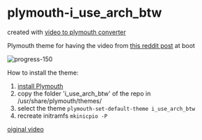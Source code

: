 # plymouth-i_use_arch_btw

created with [video to plymouth converter](https://github.com/SimoriccITA/video-to-plymouth)

Plymouth theme for having the video from [this reddit post](https://www.reddit.com/r/archlinux/comments/10euewd/just_made_a_trailer/) at boot

![progress-150](https://user-images.githubusercontent.com/54505492/216328093-60751168-5595-419d-a1ed-8184d37da631.png)

How to install the theme:

1. [install Plymouth](https://wiki.archlinux.org/title/plymouth)
2. copy the folder 'i_use_arch_btw' of the repo in /usr/share/plymouth/themes/
3. select the theme ``` plymouth-set-default-theme i_use_arch_btw ```
4. recreate initramfs ``` mkinicpio -P ```

[oiginal video](https://user-images.githubusercontent.com/54505492/216335724-8d913a7a-1b83-4659-9d12-a03ee4f0d0da.mp4)
